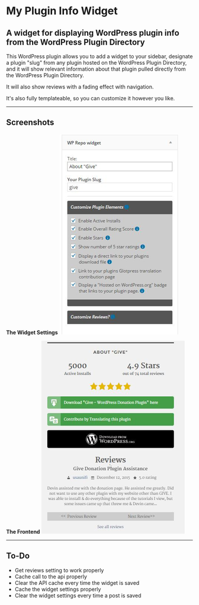 # My Plugin Info Widget
A widget for displaying WordPress plugin info from the WordPress Plugin Directory
---
This WordPress plugin allows you to add a widget to your sidebar, designate a plugin "slug" from any plugin hosted on the WordPress Plugin Directory, and it will show relevant information about that plugin pulled directly from the WordPress Plugin Directory.

It will also show reviews with a fading effect with navigation.

It's also fully templateable, so you can customize it however you like.

---
## Screenshots
**The Widget Settings**
![Backend Preview](assets/backend-preview.jpg)


**The Frontend**
![Backend Preview](assets/front-end-preview.jpg)

---
## To-Do

* Get reviews setting to work properly
* Cache call to the api properly
* Clear the API cache every time the widget is saved
* Cache the widget settings properly
* Clear the widget settings every time a post is saved 
